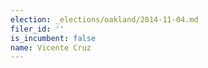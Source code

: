 ```yaml
---
election: _elections/oakland/2014-11-04.md
filer_id: ''
is_incumbent: false
name: Vicente Cruz
---
```

